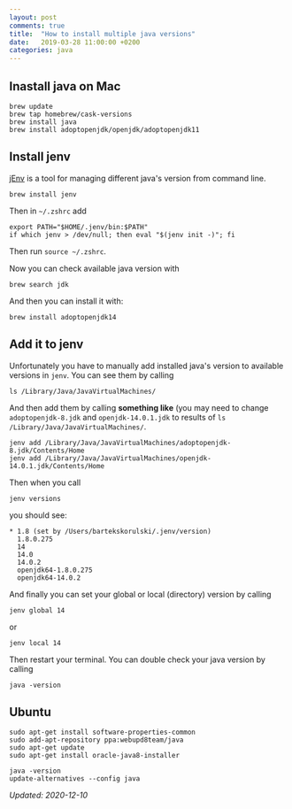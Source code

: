 ```yaml
---
layout: post
comments: true
title:  "How to install multiple java versions"
date:   2019-03-28 11:00:00 +0200
categories: java
---
```



## Inastall java on Mac

``` shell
brew update
brew tap homebrew/cask-versions
brew install java
brew install adoptopenjdk/openjdk/adoptopenjdk11
```

## Install jenv

[jEnv](https://www.jenv.be/) is a tool for managing different java's version from command line.

``` shell
brew install jenv
```

Then in `~/.zshrc` add

``` shell
export PATH="$HOME/.jenv/bin:$PATH"
if which jenv > /dev/null; then eval "$(jenv init -)"; fi
```
Then run `source ~/.zshrc`.

Now you can check available java version with

``` shell
brew search jdk
```

And then you can install it with:

``` shell
brew install adoptopenjdk14
```

## Add it to jenv

Unfortunately you have to manually add installed java's version to available versions in `jenv`.
You can see them by calling

``` shell
ls /Library/Java/JavaVirtualMachines/
```
And then add them by calling __something like__ (you may need to change
`adoptopenjdk-8.jdk` and `openjdk-14.0.1.jdk` to results of `ls /Library/Java/JavaVirtualMachines/`.
``` shell
jenv add /Library/Java/JavaVirtualMachines/adoptopenjdk-8.jdk/Contents/Home
jenv add /Library/Java/JavaVirtualMachines/openjdk-14.0.1.jdk/Contents/Home
```

Then when you call
``` shell
jenv versions
```
you should see:

``` shell
* 1.8 (set by /Users/bartekskorulski/.jenv/version)
  1.8.0.275
  14
  14.0
  14.0.2
  openjdk64-1.8.0.275
  openjdk64-14.0.2
```

And finally you can set your global or local (directory) version by calling

``` shell
jenv global 14
```
or

``` shell
jenv local 14
```

Then restart your terminal. You can double check your java version by calling

``` shell
java -version
```

## Ubuntu

``` shell
sudo apt-get install software-properties-common
sudo add-apt-repository ppa:webupd8team/java
sudo apt-get update
sudo apt-get install oracle-java8-installer
```

``` shell
java -version
update-alternatives --config java
```

_Updated: 2020-12-10_
